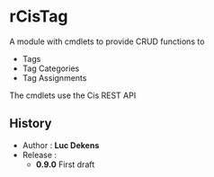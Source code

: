 # rCisTag

A module with cmdlets to provide CRUD functions to
* Tags
* Tag Categories
* Tag Assignments

The cmdlets use the Cis REST API

## History

* Author  : **Luc Dekens**
* Release :
	* **0.9.0**		First draft
	